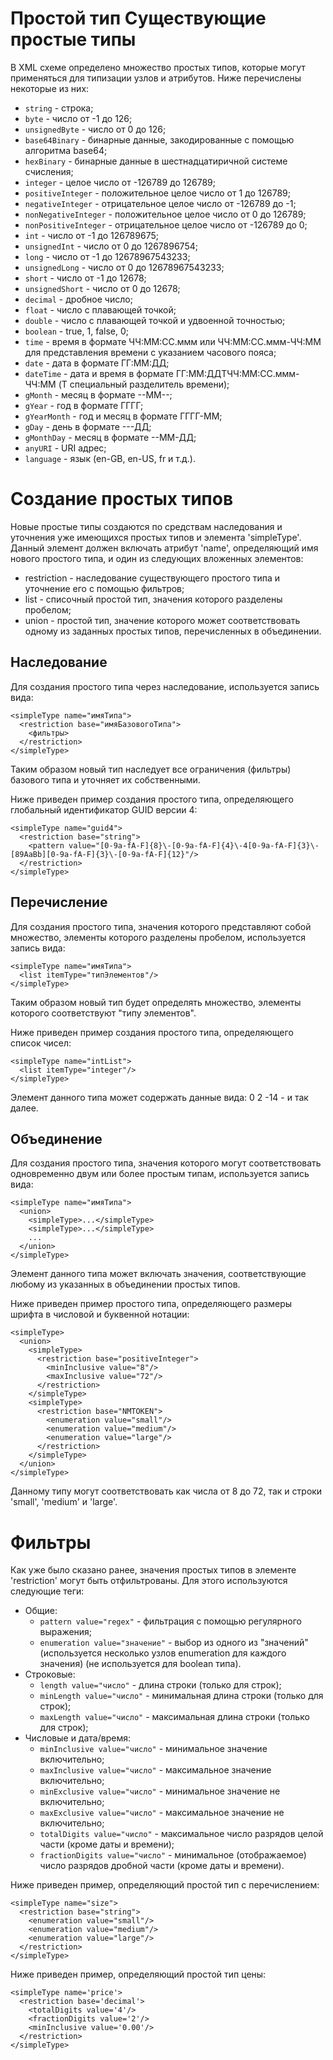 Простой тип
Существующие простые типы
=========================

В XML схеме определено множество простых типов, которые могут применяться для типизации узлов и атрибутов. Ниже перечислены некоторые из них:

* `string` - строка;
* `byte` - число от -1 до 126;
* `unsignedByte` - число от 0 до 126;
* `base64Binary` - бинарные данные, закодированные с помощью алгоритма base64;
* `hexBinary` - бинарные данные в шестнадцатиричной системе счисления;
* `integer` - целое число от -126789 до 126789;
* `positiveInteger` - положительное целое число от 1 до 126789;
* `negativeInteger` - отрицательное целое число от -126789 до -1;
* `nonNegativeInteger` - положительное целое число от 0 до 126789;
* `nonPositiveInteger` - отрицательное целое число от -126789 до 0;
* `int` - число от -1 до 126789675;
* `unsignedInt` - число от 0 до 1267896754;
* `long` - число от -1 до 12678967543233;
* `unsignedLong` - число от 0 до 12678967543233;
* `short` - число от -1 до 12678;
* `unsignedShort` - число от 0 до 12678;
* `decimal` - дробное число;
* `float` - число с плавающей точкой;
* `double` - число с плавающей точкой и удвоенной точностью;
* `boolean` - true, 1, false, 0;
* `time` - время в формате ЧЧ:ММ:СС.ммм или ЧЧ:ММ:СС.ммм-ЧЧ:ММ для представления времени с указанием часового пояса;
* `date` - дата в формате ГГ:ММ:ДД;
* `dateTime` - дата и время в формате ГГ:ММ:ДДTЧЧ:ММ:СС.ммм-ЧЧ:ММ (T специальный разделитель времени);
* `gMonth` - месяц в формате --ММ--;
* `gYear` - год в формате ГГГГ;
* `gYearMonth` - год и месяц в формате ГГГГ-ММ;
* `gDay` - день в формате ---ДД;
* `gMonthDay` - месяц в формате --ММ-ДД;
* `anyURI` - URI адрес;
* `language` - язык (en-GB, en-US, fr и т.д.).

Создание простых типов
======================

Новые простые типы создаются по средствам наследования и уточнения уже имеющихся простых типов и элемента 'simpleType'. Данный элемент должен включать атрибут 'name', определяющий имя нового простого типа, и один из следующих вложенных элементов:

* restriction - наследование существующего простого типа и уточнение его с помощью фильтров;
* list - списочный простой тип, значения которого разделены пробелом;
* union - простой тип, значение которого может соответствовать одному из заданных простых типов, перечисленных в объединении.

Наследование
------------

Для создания простого типа через наследование, используется запись вида:

    <simpleType name="имяТипа">
      <restriction base="имяБазовогоТипа">
        <фильтры>
      </restriction>
    </simpleType>

Таким образом новый тип наследует все ограничения (фильтры) базового типа и уточняет их собственными.

Ниже приведен пример создания простого типа, определяющего глобальный идентификатор GUID версии 4:

    <simpleType name="guid4">
      <restriction base="string">
        <pattern value="[0-9a-fA-F]{8}\-[0-9a-fA-F]{4}\-4[0-9a-fA-F]{3}\-[89AaBb][0-9a-fA-F]{3}\-[0-9a-fA-F]{12}"/>
      </restriction>
    </simpleType>

Перечисление
------------

Для создания простого типа, значения которого представляют собой множество, элементы которого разделены пробелом, используется запись вида:

    <simpleType name="имяТипа">
      <list itemType="типЭлементов"/>
    </simpleType>

Таким образом новый тип будет определять множество, элементы которого соответствуют "типу элементов".

Ниже приведен пример создания простого типа, определяющего список чисел:

    <simpleType name="intList">
      <list itemType="integer"/>
    </simpleType>

Элемент данного типа может содержать данные вида: 0 2 -14 - и так далее.

Объединение
-----------

Для создания простого типа, значения которого могут соответствовать одновременно двум или более простым типам, используется запись вида:

    <simpleType name="имяТипа">
      <union>
        <simpleType>...</simpleType>
        <simpleType>...</simpleType>
        ...
      </union>
    </simpleType>

Элемент данного типа может включать значения, соответствующие любому из указанных в объединении простых типов.

Ниже приведен пример простого типа, определяющего размеры шрифта в числовой и буквенной нотации:

    <simpleType>
      <union>
        <simpleType>
          <restriction base="positiveInteger">
            <minInclusive value="8"/>
            <maxInclusive value="72"/>
          </restriction>
        </simpleType>
        <simpleType>
          <restriction base="NMTOKEN">
            <enumeration value="small"/>
            <enumeration value="medium"/>
            <enumeration value="large"/>
          </restriction>
        </simpleType>
      </union>
    </simpleType>
    
Данному типу могут соответствовать как числа от 8 до 72, так и строки 'small', 'medium' и 'large'.

Фильтры
=======

Как уже было сказано ранее, значения простых типов в элементе 'restriction' могут быть отфильтрованы. Для этого используются следующие теги:

* Общие:
    * `pattern value="regex"` - фильтрация с помощью регулярного выражения;
    * `enumeration value="значение"` - выбор из одного из "значений" (используется несколько узлов enumeration для каждого значения) (не используется для boolean типа).
* Строковые:
    * `length value="число"` - длина строки (только для строк);
    * `minLength value="число"` - минимальная длина строки (только для строк);
    * `maxLength value="число"` - максимальная длина строки (только для строк);
* Числовые и дата/время:
    * `minInclusive value="число"` - минимальное значение включительно;
    * `maxInclusive value="число"` - максимальное значение включительно;
    * `minExclusive value="число"` - минимальное значение не включительно;
    * `maxExclusive value="число"` - максимальное значение не включительно;
    * `totalDigits value="число"` - максимальное число разрядов целой части (кроме даты и времени);
    * `fractionDigits value="число"` - минимальное (отображаемое) число разрядов дробной части (кроме даты и времени).

Ниже приведен пример, определяющий простой тип с перечислением:

    <simpleType name="size">
      <restriction base="string">
        <enumeration value="small"/> 
        <enumeration value="medium"/> 
        <enumeration value="large"/> 
      </restriction>
    </simpleType>

Ниже приведен пример, определяющий простой тип цены:

    <simpleType name='price'>
      <restriction base='decimal'>
        <totalDigits value='4'/>
        <fractionDigits value='2'/>
        <minInclusive value='0.00'/>
      </restriction>
    </simpleType>
